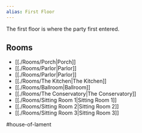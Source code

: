 ```yaml
---
alias: First Floor
---
```

The first floor is where the party first entered.

## Rooms
- [[./Rooms/Porch|Porch]]
- [[./Rooms/Parlor|Parlor]]
- [[./Rooms/Parlor|Parlor]]
- [[./Rooms/The Kitchen|The Kitchen]]
- [[./Rooms/Ballroom|Ballroom]]
- [[./Rooms/The Conservatory|The Conservatory]]
- [[./Rooms/Sitting Room 1|Sitting Room 1]]
- [[./Rooms/Sitting Room 2|Sitting Room 2]]
- [[./Rooms/Sitting Room 3|Sitting Room 3]]

#house-of-lament